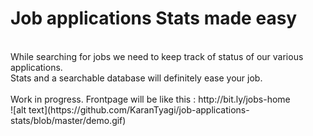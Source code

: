 # Job applications Stats made easy
<br>
While searching for jobs we need to keep track of status of our various applications. <br>
Stats and a searchable database will definitely ease your job.
<br>
<br>
Work in progress. Frontpage will be like this : http://bit.ly/jobs-home
<br>
![alt text](https://github.com/KaranTyagi/job-applications-stats/blob/master/demo.gif)
